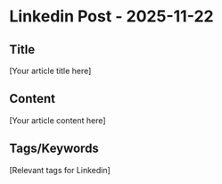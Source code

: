 # Linkedin Post - 2025-11-22

## Title
[Your article title here]

## Content
[Your article content here]

## Tags/Keywords
[Relevant tags for Linkedin]
